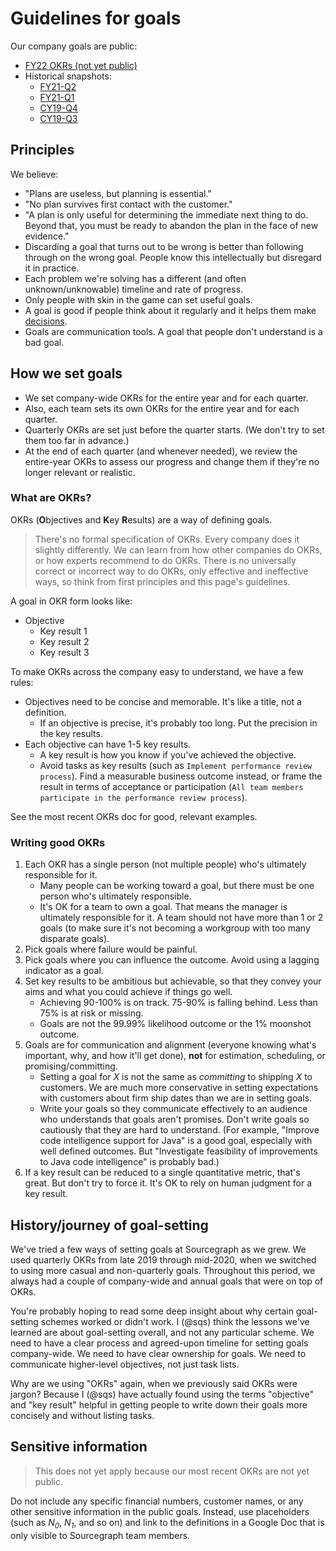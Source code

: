 # Guidelines for goals

Our company goals are public:

- [FY22 OKRs (not yet public)](https://docs.google.com/spreadsheets/d/1pNXVev2JtYC94lB1NIfsc8OqyYnnSFn7p5PYFcniblE/edit#gid=1699297878)
- Historical snapshots:
  - [FY21-Q2](2021_q2.md)
  - [FY21-Q1](2021_q1.md)
  - [CY19-Q4](2019_q4.md)
  - [CY19-Q3](2019_q3.md)

## Principles

We believe:

- "Plans are useless, but planning is essential."
- "No plan survives first contact with the customer."
- "A plan is only useful for determining the immediate next thing to do. Beyond that, you must be ready to abandon the plan in the face of new evidence."
- Discarding a goal that turns out to be wrong is better than following through on the wrong goal. People know this intellectually but disregard it in practice.
- Each problem we're solving has a different (and often unknown/unknowable) timeline and rate of progress.
- Only people with skin in the game can set useful goals.
- A goal is good if people think about it regularly and it helps them make [decisions](../../communication/decisions.md).
- Goals are communication tools. A goal that people don't understand is a bad goal.

## How we set goals

- We set company-wide OKRs for the entire year and for each quarter.
- Also, each team sets its own OKRs for the entire year and for each quarter.
- Quarterly OKRs are set just before the quarter starts. (We don't try to set them too far in advance.)
- At the end of each quarter (and whenever needed), we review the entire-year OKRs to assess our progress and change them if they're no longer relevant or realistic.

### What are OKRs?

OKRs (**O**bjectives and **K**ey **R**esults) are a way of defining goals.

> There's no formal specification of OKRs. Every company does it slightly differently. We can learn from how other companies do OKRs, or how experts recommend to do OKRs. There is no universally correct or incorrect way to do OKRs, only effective and ineffective ways, so think from first principles and this page's guidelines.

A goal in OKR form looks like:

- Objective
  - Key result 1
  - Key result 2
  - Key result 3

To make OKRs across the company easy to understand, we have a few rules:

- Objectives need to be concise and memorable. It's like a title, not a definition.
  - If an objective is precise, it's probably too long. Put the precision in the key results.
- Each objective can have 1-5 key results.
  - A key result is how you know if you've achieved the objective.
  - Avoid tasks as key results (such as `Implement performance review process`). Find a measurable business outcome instead, or frame the result in terms of acceptance or participation (`All team members participate in the performance review process`).

See the most recent OKRs doc for good, relevant examples.

### Writing good OKRs

1. Each OKR has a single person (not multiple people) who's ultimately responsible for it.
   - Many people can be working toward a goal, but there must be one person who's ultimately responsible.
   - It's OK for a team to own a goal. That means the manager is ultimately responsible for it. A team should not have more than 1 or 2 goals (to make sure it's not becoming a workgroup with too many disparate goals).
1. Pick goals where failure would be painful.
1. Pick goals where you can influence the outcome. Avoid using a lagging indicator as a goal.
1. Set key results to be ambitious but achievable, so that they convey your aims and what you could achieve if things go well.
   - Achieving 90-100% is on track. 75-90% is falling behind. Less than 75% is at risk or missing.
   - Goals are not the 99.99% likelihood outcome or the 1% moonshot outcome.
1. Goals are for communication and alignment (everyone knowing what's important, why, and how it'll get done), **not** for estimation, scheduling, or promising/committing.
   - Setting a goal for _X_ is not the same as _committing_ to shipping _X_ to customers. We are much more conservative in setting expectations with customers about firm ship dates than we are in setting goals.
   - Write your goals so they communicate effectively to an audience who understands that goals aren't promises. Don't write goals so cautiously that they are hard to understand. (For example, "Improve code intelligence support for Java" is a good goal, especially with well defined outcomes. But "Investigate feasibility of improvements to Java code intelligence" is probably bad.)
1. If a key result can be reduced to a single quantitative metric, that's great. But don't try to force it. It's OK to rely on human judgment for a key result.

## History/journey of goal-setting

We've tried a few ways of setting goals at Sourcegraph as we grew. We used quarterly OKRs from late 2019 through mid-2020, when we switched to using more casual and non-quarterly goals. Throughout this period, we always had a couple of company-wide and annual goals that were on top of OKRs.

You're probably hoping to read some deep insight about why certain goal-setting schemes worked or didn't work. I (@sqs) think the lessons we've learned are about goal-setting overall, and not any particular scheme. We need to have a clear process and agreed-upon timeline for setting goals company-wide. We need to have clear ownership for goals. We need to communicate higher-level objectives, not just task lists.

Why are we using "OKRs" again, when we previously said OKRs were jargon? Because I (@sqs) have actually found using the terms "objective" and "key result" helpful in getting people to write down their goals more concisely and without listing tasks.

## Sensitive information

> This does not yet apply because our most recent OKRs are not yet public.

Do not include any specific financial numbers, customer names, or any other sensitive information in the public goals. Instead, use placeholders (such as *N<sub>0</sub>*, *N<sub>1</sub>*, and so on) and link to the definitions in a Google Doc that is only visible to Sourcegraph team members.
